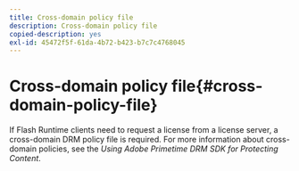 ```yaml
---
title: Cross-domain policy file
description: Cross-domain policy file
copied-description: yes
exl-id: 45472f5f-61da-4b72-b423-b7c7c4768045
---
```

# Cross-domain policy file{#cross-domain-policy-file}

If Flash Runtime clients need to request a license from a license server, a cross-domain DRM policy file is required. For more information about cross-domain policies, see the *Using Adobe Primetime DRM SDK for Protecting Content*.
